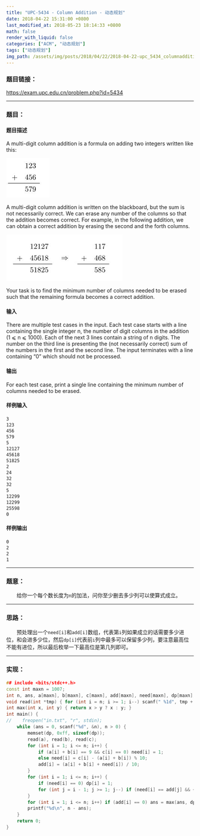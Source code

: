 ```yaml
---
title: "UPC-5434 - Column Addition - 动态规划"
date: 2018-04-22 15:31:00 +0800
last_modified_at: 2018-05-23 18:14:33 +0800
math: false
render_with_liquid: false
categories: ["ACM", "动态规划"]
tags: ["动态规划"]
img_path: /assets/img/posts/2018/04/22/2018-04-22-upc_5434_columnaddition_dong_tai_gui_hua/
---
```


### 题目链接：

https://exam.upc.edu.cn/problem.php?id=5434

---
### 题目：

#### 题目描述
A multi-digit column addition is a formula on adding two integers written like this:

![20180119160853_82068.jpg][1]

A multi-digit column addition is written on the blackboard, but the sum is not necessarily correct. We can erase any number of the columns so that the addition becomes correct. For example, in the following addition, we can obtain a correct addition by erasing the second and the forth columns.

![20180119160903_49478.jpg][2]

Your task is to find the minimum number of columns needed to be erased such that the remaining formula becomes a correct addition.
#### 输入
There are multiple test cases in the input. Each test case starts with a line containing the single integer n, the number of digit columns in the addition (1 ⩽ n ⩽ 1000). Each of the next 3 lines contain a string of n digits. The number on the third line is presenting the (not necessarily correct) sum of the numbers in the first and the second line. The input terminates with a line containing “0” which should not be processed.
#### 输出
For each test case, print a single line containing the minimum number of columns needed to be erased.
#### 样例输入
```
3
123
456
579
5
12127
45618
51825
2
24
32
32
5
12299
12299
25598
0
```
#### 样例输出
```
0
2
2
1
```

---
### 题意：

&emsp;&emsp;给你一个每个数长度为`n`的加法，问你至少删去多少列可以使算式成立。

---
### 思路：

&emsp;&emsp;预处理出一个`need[i]`和`add[i]`数组，代表第`i`列如果成立的话需要多少进位，和会进多少位，然后`dp[i]`代表前`i`列中最多可以保留多少列，要注意最高位不能有进位，所以最后枚举一下最高位是第几列即可。

---
### 实现：

```cpp
## include <bits/stdc++.h>
const int maxn = 1007;
int n, ans, a[maxn], b[maxn], c[maxn], add[maxn], need[maxn], dp[maxn];
void read(int *tmp) { for (int i = n; i >= 1; i--) scanf(" %1d", tmp + i); }
int max(int x, int y) { return x > y ? x : y; }
int main() {
//    freopen("in.txt", "r", stdin);
    while (ans = 0, scanf("%d", &n), n > 0) {
        memset(dp, 0xff, sizeof(dp));
        read(a), read(b), read(c);
        for (int i = 1; i <= n; i++) {
            if (a[i] + b[i] == 9 && c[i] == 0) need[i] = 1;
            else need[i] = c[i] - (a[i] + b[i]) % 10;
            add[i] = (a[i] + b[i] + need[i]) / 10;
        }
        for (int i = 1; i <= n; i++) {
            if (need[i] == 0) dp[i] = 1;
            for (int j = i - 1; j >= 1; j--) if (need[i] == add[j] && ~dp[j]) dp[i] = max(dp[i], dp[j] + 1);
        }
        for (int i = 1; i <= n; i++) if (add[i] == 0) ans = max(ans, dp[i]);
        printf("%d\n", n - ans);
    }
    return 0;
}
```


  [1]: assets/img/posts/2018/04/22/2018-04-22-upc_5434_columnaddition_dong_tai_gui_hua/20180119160853_82068.jpg
  [2]: assets/img/posts/2018/04/22/2018-04-22-upc_5434_columnaddition_dong_tai_gui_hua/20180119160903_49478.jpg